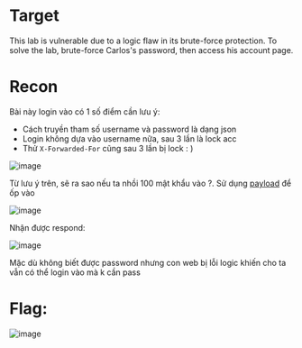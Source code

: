 # Target

This lab is vulnerable due to a logic flaw in its brute-force protection. To solve the lab, brute-force Carlos's password, then access his account page.

# Recon

Bài này login vào có 1 số điểm cần lưu ý:
- Cách truyền tham số username và password là dạng json
- Login không dựa vào username nữa, sau 3 lần là lock acc
- Thử `X-Forwarded-For` cũng sau 3 lần bị lock : )

![image](https://github.com/vanniichan/Portswigger/assets/112863484/440ddbb5-53bc-47f9-8628-8ebd15c7878d)

Từ lưu ý trên, sẽ ra sao nếu ta nhồi 100 mật khẩu vào ?. Sử dụng [payload]() để ốp vào

![image](https://github.com/vanniichan/Portswigger/assets/112863484/e1ed49fe-edb2-45cb-9780-578fafadec8b)

Nhận được respond:

![image](https://github.com/vanniichan/Portswigger/assets/112863484/8e902de2-8d19-441b-98ee-f94b4bc8be06)

Mặc dù không biết được password nhưng con web bị lỗi logic khiến cho ta vẫn có thể login vào mà k cần pass

# Flag:

![image](https://github.com/vanniichan/Portswigger/assets/112863484/2b99c3be-0948-4fa0-a283-eef84e163c37)
